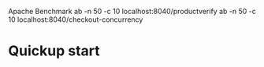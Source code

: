 Apache Benchmark
ab -n 50 -c 10 localhost:8040/productverify
ab -n 50 -c 10 localhost:8040/checkout-concurrency

# Quickup start
